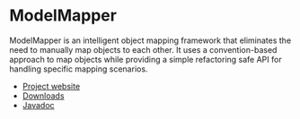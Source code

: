 # ModelMapper

ModelMapper is an intelligent object mapping framework that eliminates the need to manually map objects to each other. It uses a convention-based approach to map objects while providing a simple refactoring safe API for handling specific mapping scenarios.

 * [Project website](http://modelmapper.org)
 * [Downloads](http://code.google.com/p/modelmapper/downloads/list)
 * [Javadoc](http://jhalterman.github.com/modelmapper/javadoc/)